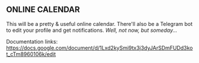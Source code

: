 ## ONLINE CALENDAR 

This will be a pretty & useful online calendar. There'll also be a Telegram bot to edit your profile and get notifications.
*Well, not now, but someday...*

Documentation links:
https://docs.google.com/document/d/1Lxd2kySmi9tx3j3dyJArSDmFUDd3kot_cTm8960106k/edit